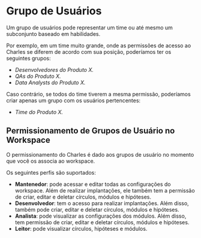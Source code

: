 # Grupo de Usuários

Um grupo de usuários pode representar um time ou até mesmo um subconjunto baseado em habilidades. 

Por exemplo, em um time muito grande, onde as permissões de acesso ao Charles se diferem de acordo com sua posição, poderíamos ter os seguintes grupos:

* _Desenvolvedores do Produto X._
* _QAs do Produto X._
* _Data Analysts do Produto X._

Caso contrário, se todos do time tiverem a mesma permissão, poderíamos criar apenas um grupo com os usuários pertencentes:

* _Time do Produto X._

## Permissionamento de Grupos de Usuário no Workspace

O permissionamento do Charles é dado aos grupos de usuário no momento que você os associa ao workspace.

Os seguintes perfis são suportados:

* **Mantenedor**: pode acessar e editar todas as configurações do workspace. Além de realizar implantações, ele também tem a permissão de criar, editar e deletar círculos, módulos e hipóteses.
* **Desenvolvedor**: tem o acesso para realizar implantações. Além disso, também pode criar, editar e deletar círculos, módulos e hipóteses. 
* **Analista**: pode visualizar  as configurações dos módulos. Além disso, tem permissão de criar, editar e deletar círculos, módulos e hipóteses. 
* **Leitor**: pode visualizar círculos, hipóteses e módulos.

